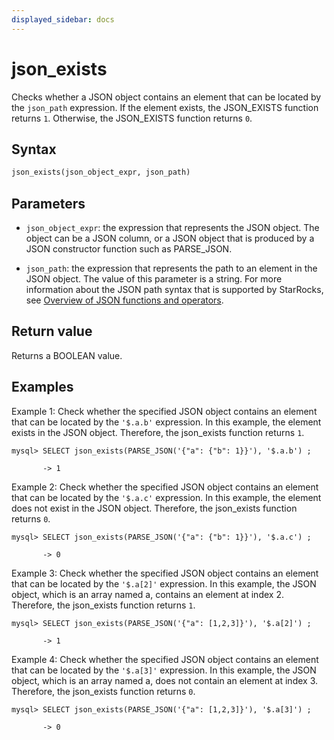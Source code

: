 ```yaml
---
displayed_sidebar: docs
---
```


# json_exists

Checks whether a JSON object contains an element that can be located by the `json_path` expression. If the element exists, the JSON_EXISTS function returns `1`. Otherwise, the JSON_EXISTS function returns `0`.

## Syntax

```Haskell
json_exists(json_object_expr, json_path)
```

## Parameters

- `json_object_expr`: the expression that represents the JSON object. The object can be a JSON column, or a JSON object that is produced by a JSON constructor function such as PARSE_JSON.

- `json_path`: the expression that represents the path to an element in the JSON object. The value of this parameter is a string. For more information about the JSON path syntax that is supported by StarRocks, see [Overview of JSON functions and operators](../overview-of-json-functions-and-operators.md).

## Return value

Returns a BOOLEAN value.

## Examples

Example 1: Check whether the specified JSON object contains an element that can be located by the `'$.a.b'` expression. In this example, the element exists in the JSON object. Therefore, the json_exists function returns `1`.

```plaintext
mysql> SELECT json_exists(PARSE_JSON('{"a": {"b": 1}}'), '$.a.b') ;

       -> 1
```

Example 2: Check whether the specified JSON object contains an element that can be located by the `'$.a.c'` expression. In this example, the element does not exist in the JSON object. Therefore, the json_exists function returns `0`.

```plaintext
mysql> SELECT json_exists(PARSE_JSON('{"a": {"b": 1}}'), '$.a.c') ;

       -> 0
```

Example 3: Check whether the specified JSON object contains an element that can be located by the `'$.a[2]'` expression. In this example, the JSON object, which is an array named a, contains an element at index 2. Therefore, the json_exists function returns `1`.

```plaintext
mysql> SELECT json_exists(PARSE_JSON('{"a": [1,2,3]}'), '$.a[2]') ;

       -> 1
```

Example 4: Check whether the specified JSON object contains an element that can be located by the `'$.a[3]'` expression. In this example, the JSON object, which is an array named a, does not contain an element at index 3. Therefore, the json_exists function returns `0`.

```plaintext
mysql> SELECT json_exists(PARSE_JSON('{"a": [1,2,3]}'), '$.a[3]') ;

       -> 0
```
